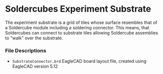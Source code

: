 Soldercubes Experiment Substrate
================================

The experiment substrate is a grid of tiles whose surface resembles that of a Soldercube module including a soldering connector. This means, that Soldercubes can connect to substrate tiles allowing Soldercube assemblies to "walk" over the substrate.

### File Descriptions

 * `SubstrateConnector.brd` EagleCAD board layout file, created using EagleCAD version 5.12
